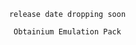 
                release date dropping soon
                
                 Obtainium Emulation Pack
